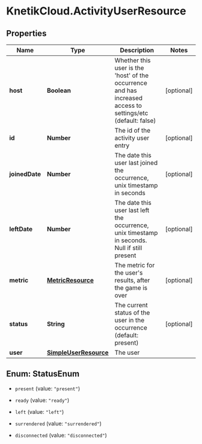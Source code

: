# KnetikCloud.ActivityUserResource

## Properties
Name | Type | Description | Notes
------------ | ------------- | ------------- | -------------
**host** | **Boolean** | Whether this user is the &#39;host&#39; of the occurrence and has increased access to settings/etc (default: false) | [optional] 
**id** | **Number** | The id of the activity user entry | [optional] 
**joinedDate** | **Number** | The date this user last joined the occurrence, unix timestamp in seconds | [optional] 
**leftDate** | **Number** | The date this user last left the occurrence, unix timestamp in seconds. Null if still present | [optional] 
**metric** | [**MetricResource**](MetricResource.md) | The metric for the user&#39;s results, after the game is over | [optional] 
**status** | **String** | The current status of the user in the occurrence (default: present) | [optional] 
**user** | [**SimpleUserResource**](SimpleUserResource.md) | The user | 


<a name="StatusEnum"></a>
## Enum: StatusEnum


* `present` (value: `"present"`)

* `ready` (value: `"ready"`)

* `left` (value: `"left"`)

* `surrendered` (value: `"surrendered"`)

* `disconnected` (value: `"disconnected"`)




